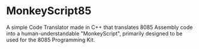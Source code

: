 # MonkeyScript85
A simple Code Translator made in C++ that translates 8085 Assembly code into a human-understandable "MonkeyScript", primarily designed to be used for the 8085 Programming Kit.
